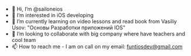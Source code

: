 - 👋 Hi, I’m @sailoneios
- 👀 I’m interested in iOS developing
- 🌱 I’m currently learning on video lessons and read book from Vasiliy Usov: "Основы Разработки приложений IOS"
- 💞️ I’m looking to collaborate with big company where have teachers and cool team
- 📫 How to reach me - I am on call on my email: funtiosdev@gmail.com

<!---
sailoneios/sailoneios is a ✨ special ✨ repository because its `README.md` (this file) appears on your GitHub profile.
You can click the Preview link to take a look at your changes.
--->
